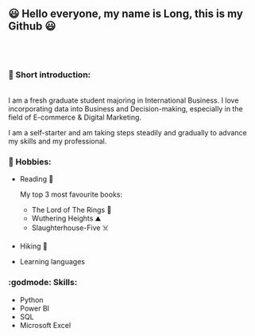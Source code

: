 ## :smiley: Hello everyone, my name is Long, this is my Github :smiley:
<br> <br />
### :notebook: Short introduction: 
<br>I am a fresh graduate student majoring in International Business. I love incorporating data into Business and Decision-making, especially in the field of E-commerce & Digital Marketing. 

I am a self-starter and am taking steps steadily and gradually to advance my skills and my professional. <br />
### :flags: Hobbies:
* Reading :book:
  
  My top 3 most favourite books: 
  - The Lord of The Rings :ring:
  - Wuthering Heights ⛰️
  - Slaughterhouse-Five ☠️
* Hiking :walking:
* Learning languages 

### :godmode: Skills:
* Python
* Power BI
* SQL
* Microsoft Excel

